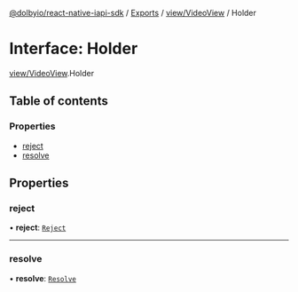 [@dolbyio/react-native-iapi-sdk](../README.md) / [Exports](../modules.md) / [view/VideoView](../modules/view_VideoView.md) / Holder

# Interface: Holder

[view/VideoView](../modules/view_VideoView.md).Holder

## Table of contents

### Properties

- [reject](view_VideoView.Holder.md#reject)
- [resolve](view_VideoView.Holder.md#resolve)

## Properties

### reject

• **reject**: [`Reject`](view_VideoView.Reject.md)

___

### resolve

• **resolve**: [`Resolve`](view_VideoView.Resolve.md)
